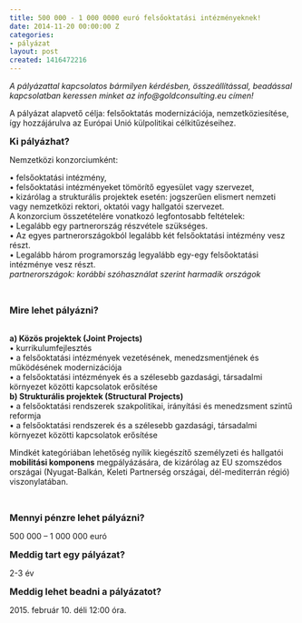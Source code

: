 ```yaml
---
title: 500 000 - 1 000 0000 euró felsőoktatási intézményeknek!
date: 2014-11-20 00:00:00 Z
categories:
- pályázat
layout: post
created: 1416472216
---
```


<p><em>A pályázattal kapcsolatos bármilyen kérdésben, összeállítással, beadással kapcsolatban keressen minket az info@goldconsulting.eu címen!</em></p><p>A pályázat alapvető célja: felsőoktatás modernizációja, nemzetköziesítése, így hozzájárulva az Európai Unió külpolitikai célkitűzéseihez.</p><p><span style="font-size: medium;"><strong>Ki pályázhat?</strong></span></p><p>Nemzetközi konzorciumként:</p><p>• felsőoktatási intézmény,<br>• felsőoktatási intézményeket tömörítő egyesület vagy szervezet,<br>• kizárólag a strukturális projektek esetén: jogszerűen elismert nemzeti vagy nemzetközi rektori, oktatói vagy hallgatói szervezet.&nbsp;<br>A konzorcium összetételére vonatkozó legfontosabb feltételek:<br>• Legalább egy partnerország részvétele szükséges.<br>• Az egyes partnerországokból legalább két felsőoktatási intézmény vesz részt.&nbsp;<br>• Legalább három programország legyalább egy-egy felsőoktatási intézménye vesz részt.&nbsp;<br><em>partnerországok: korábbi szóhasználat szerint harmadik országok</em></p><p>&nbsp;</p><p><strong><span style="font-size: medium;">Mire lehet pályázni?</span></strong></p><p><br><strong>a) Közös projektek (Joint Projects)</strong>&nbsp;<br>• kurrikulumfejlesztés<br>• a felsőoktatási intézmények vezetésének, menedzsmentjének és működésének modernizációja<br>• a felsőoktatási intézmények és a szélesebb gazdasági, társadalmi környezet közötti kapcsolatok erősítése<br><strong>b) Strukturális projektek (Structural Projects)</strong>&nbsp;<br>• a felsőoktatási rendszerek szakpolitikai, irányítási és menedzsment szintű reformja&nbsp;<br>• a felsőoktatási rendszerek és a szélesebb gazdasági, társadalmi környezet közötti kapcsolatok erősítése</p><p>Mindkét kategóriában lehetőség nyílik kiegészítő személyzeti és hallgatói <strong>mobilitási komponens</strong> megpályázására, de kizárólag az EU szomszédos országai (Nyugat-Balkán, Keleti Partnerség országai, dél-mediterrán régió) viszonylatában.</p><p>&nbsp;</p><p><strong><span style="font-size: medium;">Mennyi pénzre lehet pályázni?</span></strong></p><p>500 000 – 1 000 000 euró</p><p><span style="font-size: medium;"><strong>Meddig tart egy pályázat?</strong></span></p><p>2-3 év</p><p><span style="font-size: medium;"><strong>Meddig lehet beadni a pályázatot?</strong></span></p><p>2015. február 10. déli 12:00 óra.</p><p>&nbsp;</p>
